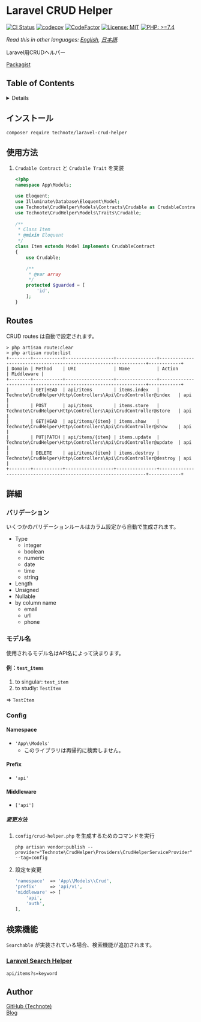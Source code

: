# Laravel CRUD Helper

[![CI Status](https://github.com/technote-space/laravel-crud-helper/workflows/CI/badge.svg)](https://github.com/technote-space/laravel-crud-helper/actions)
[![codecov](https://codecov.io/gh/technote-space/laravel-crud-helper/branch/main/graph/badge.svg)](https://codecov.io/gh/technote-space/laravel-crud-helper)
[![CodeFactor](https://www.codefactor.io/repository/github/technote-space/laravel-crud-helper/badge)](https://www.codefactor.io/repository/github/technote-space/laravel-crud-helper)
[![License: MIT](https://img.shields.io/badge/License-MIT-blue.svg)](https://github.com/technote-space/laravel-crud-helper/blob/main/LICENSE)
[![PHP: >=7.4](https://img.shields.io/badge/PHP-%3E%3D7.4-orange.svg)](http://php.net/)

*Read this in other languages: [English](README.md), [日本語](README.ja.md).*

Laravel用CRUDヘルパー

[Packagist](https://packagist.org/packages/technote/laravel-crud-helper)

## Table of Contents
<!-- START doctoc generated TOC please keep comment here to allow auto update -->
<!-- DON'T EDIT THIS SECTION, INSTEAD RE-RUN doctoc TO UPDATE -->
<details>
<summary>Details</summary>

- [インストール](#%E3%82%A4%E3%83%B3%E3%82%B9%E3%83%88%E3%83%BC%E3%83%AB)
- [使用方法](#%E4%BD%BF%E7%94%A8%E6%96%B9%E6%B3%95)
- [Routes](#routes)
- [詳細](#%E8%A9%B3%E7%B4%B0)
  - [バリデーション](#%E3%83%90%E3%83%AA%E3%83%87%E3%83%BC%E3%82%B7%E3%83%A7%E3%83%B3)
  - [モデル名](#%E3%83%A2%E3%83%87%E3%83%AB%E5%90%8D)
  - [Config](#config)
- [検索機能](#%E6%A4%9C%E7%B4%A2%E6%A9%9F%E8%83%BD)
  - [Laravel Search Helper](#laravel-search-helper)
- [Author](#author)

</details>
<!-- END doctoc generated TOC please keep comment here to allow auto update -->

## インストール
```
composer require technote/laravel-crud-helper
```

## 使用方法
1. `Crudable Contract` と `Crudable Trait` を実装

   ```php
   <?php
   namespace App\Models;
   
   use Eloquent;
   use Illuminate\Database\Eloquent\Model;
   use Technote\CrudHelper\Models\Contracts\Crudable as CrudableContract;
   use Technote\CrudHelper\Models\Traits\Crudable;
    
   /**
    * Class Item
    * @mixin Eloquent
    */
   class Item extends Model implements CrudableContract
   {
       use Crudable;
   
       /**
        * @var array
        */
       protected $guarded = [
           'id',
       ];
   }
   ```

## Routes
CRUD routes は自動で設定されます。
```shell script
> php artisan route:clear
> php artisan route:list
+--------+-----------+------------------+---------------+-----------------------------------------------------------------+------------+
| Domain | Method    | URI              | Name          | Action                                                          | Middleware |
+--------+-----------+------------------+---------------+-----------------------------------------------------------------+------------+
|        | GET|HEAD  | api/items        | items.index   | Technote\CrudHelper\Http\Controllers\Api\CrudController@index   | api        |
|        | POST      | api/items        | items.store   | Technote\CrudHelper\Http\Controllers\Api\CrudController@store   | api        |
|        | GET|HEAD  | api/items/{item} | items.show    | Technote\CrudHelper\Http\Controllers\Api\CrudController@show    | api        |
|        | PUT|PATCH | api/items/{item} | items.update  | Technote\CrudHelper\Http\Controllers\Api\CrudController@update  | api        |
|        | DELETE    | api/items/{item} | items.destroy | Technote\CrudHelper\Http\Controllers\Api\CrudController@destroy | api        |
+--------+-----------+------------------+---------------+-----------------------------------------------------------------+------------+
```

## 詳細
### バリデーション
いくつかのバリデーションルールはカラム設定から自動で生成されます。
- Type
  - integer
  - boolean
  - numeric
  - date
  - time
  - string
- Length
- Unsigned
- Nullable
- by column name
  - email
  - url
  - phone

### モデル名
使用されるモデル名はAPI名によって決まります。
#### 例：`test_items`
1. to singular: `test_item`
1. to studly: `TestItem`

=> `TestItem`

### Config
#### Namespace
- `'App\\Models'`  
  - このライブラリは再帰的に検索しません。
#### Prefix
- `'api'`
#### Middleware
- `['api']`
##### 変更方法
1. `config/crud-helper.php` を生成するためのコマンドを実行

   ```
   php artisan vendor:publish --provider="Technote\CrudHelper\Providers\CrudHelperServiceProvider" --tag=config
   ```
1. 設定を変更

   ```php
   'namespace'  => 'App\\Models\\Crud',
   'prefix'     => 'api/v1',
   'middleware' => [
       'api',
       'auth',
   ],
   ``` 

## 検索機能
`Searchable` が実装されている場合、検索機能が追加されます。
### [Laravel Search Helper](https://github.com/technote-space/laravel-search-helper)
```
api/items?s=keyword
```

## Author
[GitHub (Technote)](https://github.com/technote-space)  
[Blog](https://technote.space)
